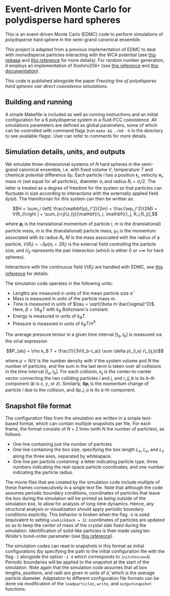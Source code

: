 # Event-driven Monte Carlo for polydisperse hard spheres

This is an event-driven Monte Carlo (EDMC) code to perform simulations of polydisperse hard sphere in the semi-grand canonical ensemble. 

This project is adapted from a previous implementation of EDMC to deal with monodisperse particles interacting with the WCA potential (see [this release](https://github.com/FSmallenburg/EDMC) and [this reference](https://doi.org/10.1063/5.0209178) for more details).
For random number generation, it employs an implementation of Xoshiro256+ (see [this reference](https://doi.org/10.1145/3460772) and [this documentation](https://prng.di.unimi.it/)).

This code is published alongside the paper *Freezing line of polydisperse hard spheres viar direct coexistence simulations*.


## Building and running

A simple Makefile is included as well as running instructions and an initial configuration for a $6%$ polydisperse system in a fluid-FCC coexistence.
All simulations parameters are defined as global parameters, some of which can be controlled with command flags (run ``make && ./md -h`` in the directory to see available flags).
User can refer to comments for more details.


## Simulation details, units, and outputs

We simulate three-dimensional systems of $N$ hard spheres in the semi-grand canonical ensemble, i.e. with fixed volume $V$, temperature $T$ and chemical potential difference $\delta\mu$.
Each particle $i$ has a position $\mathbf{r}_i$, velocity $\mathbf{v}_i$, mass $m$ (set equal for all particles), diameter $\sigma_i$ and radius $R_i = \sigma_i / 2$.
The latter is treated as a degree of freedom for the system so that particles can fluctuate in size according to interactions with the externally applied field $\delta \mu (\sigma)$.
The Hamiltonian for this system can then be written as:

$$H = \sum_i \left[ \frac{\mathbf{p}_i^2}{2m} + \frac{\wp_i^2}{2M} + V(R_i)\right ] + \sum_{i<j}U_{ij}(\mathbf{r}_i, \mathbf{r}_j, R_i,R_j)],$$

where $\mathbf{p}_i$ is the translational momentum of particle $i$, $m$ is the (translational) particle mass, $m$ is the (translational) particle mass, $\wp_i$ is the momentum associated with its radius $R_i$, $M$ is the mass associated with the radius of a particle, $V(R_i) = -\delta\mu\left(\sigma_i=2R_i\right)$ is the external field controlling the particle size, and $U_{ij}$ represents the pair interaction (which is either 0 or $+\infty$ for hard spheres).

Interactions with the continuous field $V(R_i)$ are handled with EDMC, see [this reference](https://doi.org/10.1103/PhysRevE.85.026703) for details.

<!-- Initialization of polydisperse systems with a Gaussian distribution of sizes is achieved deterministically using the inverse cummulative probability distribution function.  -->

The simulation code operates in the following units:
-  Lengths are measured in units of the mean particle size $\bar{\sigma}$.
-  Mass is measured in units of the particle mass $m$.
-  Time is measured in units of $\tau = \sqrt{\beta m \bar{\sigma}^2}$. Here, $\beta = 1/k_B T$ with $k_B$ Boltzmann's constant.
-  Energy is measured in units of $k_B T$.
-  Pressure is measured in units of $k_B T / \bar{\sigma}^3$.

<!-- The simulation code measures the pressure tensor $P$ during the simulation, and outputs it in the form of a reduced pressure $P^* = \beta P \bar{\sigma}^3$. -->
The average pressure tensor in a given time interval $[t_a, t_b]$ is measured via the virial expression

$$P_{ab} = \rho k_B T + \frac{1}{3V(t_b-t_a)} \sum  \delta p\_{i,a} r\_{ij,b}$$

where  $\rho = N/V$ is the number density with $V$ the system volume and $N$ the number of particles, and the sum in the last term is taken over all collisions in the time interval $[t_a, t_b]$.
For each collision, $\mathbf{r}_{ij}$ is the center-to-center vector connecting the two colliding particles $i$ and $j$, and $r\_{ij,b}$ is its $b$-th component ($b$ is $x$, $y$, or $z$). Similarly, $\mathbf{\delta p}_i$ is the momentum change of particle $i$ due to the collision, and $\delta p\_{i,a}$ is its $a$-th component.


## Snapshot file format

The configuration files from the simulation are written in a simple text-based format, which can contain multiple snapshots per file.
For each frame, the format consists of $N+2$ lines (with $N$ the number of particles), as follows:
- One line containing just the number of particles
- One line containing the box size, specifying the box length $L_x$, $L_y$, and $L_z$ along the three axes, separated by whitespace.
- One line per particle containing: a letter indicating particle type, three numbers indicating the real-space particle coordinates, and one number indicating the particle radius. 

The movie files that are created by the simulation code include multiple of these frames consecutively in a single text file.
Note that although the code assumes periodic boundary conditions, coordinates of particles that leave the box during the simulation will be printed as being outside of the simulation box, to allow for analysis of long-time dynamics.
Hence, any structural analysis or visualization should apply periodic boundary conditions explicitly.
This behavior is broken when the flag ``-k`` is used (equivalent to setting ``usekickback = 1``): coordinates of particles are updated so as to keep the center of mass of the crystal slab fixed during the simulation. Identification of solid-like particles is then made using ten Wolde's bond-order parameter (see [this reference](https://doi.org/10.1039/FD9960400093)).

The simulation codes can read in snapshots in this format as initial configurations (by specifying the path to the initial configuration file with the flag ``-I`` alongside the option ``-i 4`` which corresponds to ``initchoice=4``).
Periodic boundaries will be applied to the snapshot at the start of the simulation. 
Note again that the simulation code assumes that all box lengths, positions, and radii are given in units of $\bar{\sigma}$, which is the average particle diameter.
Adaptation to different configuration file formats can be done via modification of the ``loadparticles``, ``write``, and ``outputsnapshot`` functions.
